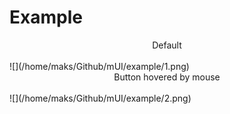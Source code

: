  
# Example

<center> Default </center><br>
![](/home/maks/Github/mUI/example/1.png) 
<center> Button hovered by mouse </center><br>
![](/home/maks/Github/mUI/example/2.png) 